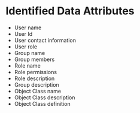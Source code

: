 # Identified Data Attributes

* User name
* User Id
* User contact information
* User role
* Group name
* Group members
* Role name
* Role permissions
* Role description
* Group description
* Object Class name
* Object Class description
* Object Class definition
